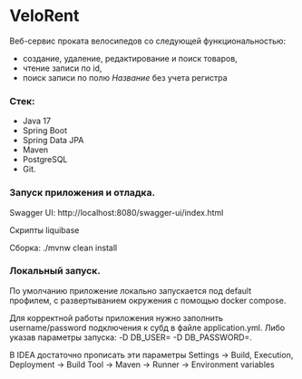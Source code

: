 # VeloRent

Веб-сервис проката велосипедов со следующей функциональностью: 
- создание, удаление, редактирование и поиск товаров,
- чтение записи по id, 
- поиск записи по полю _Название_ без учета регистра

### Стек:
- Java 17
- Spring Boot
- Spring Data JPA
- Maven
- PostgreSQL
- Git.

### Запуск приложения и отладка.

Swagger UI: http://localhost:8080/swagger-ui/index.html

Скрипты liquibase

Сборка: ./mvnw clean install

### Локальный запуск.

По умолчанию приложение локально запускается под default профилем, с развертыванием окружения с помощью docker compose.

Для корректной работы приложения нужно заполнить username/password подключения к субд в файле application.yml. 
Либо указав параметры запуска: -D DB_USER= -D DB_PASSWORD=. 

В IDEA достаточно прописать эти параметры Settings -> Build, Execution, Deployment -> Build Tool -> Maven -> Runner -> Environment variables